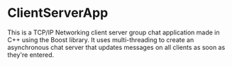 # ClientServerApp
This is a TCP/IP Networking client server group chat application made in C++ using the Boost library. 
It uses multi-threading to create an asynchronous chat server that updates messages on all clients as soon as they're entered.
